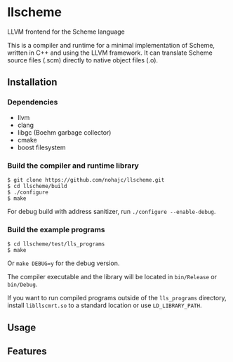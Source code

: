 # llscheme
LLVM frontend for the Scheme language

This is a compiler and runtime for a minimal implementation of Scheme, written in C++ and using the LLVM framework.
It can translate Scheme source files (.scm) directly to native object files (.o).

## Installation

### Dependencies
  * llvm
  * clang
  * libgc (Boehm garbage collector)
  * cmake
  * boost filesystem

### Build the compiler and runtime library

```
$ git clone https://github.com/nohajc/llscheme.git
$ cd llscheme/build
$ ./configure
$ make
```

For debug build with address sanitizer, run `./configure --enable-debug`.

### Build the example programs
```
$ cd llscheme/test/lls_programs
$ make
```

Or `make DEBUG=y` for the debug version.

The compiler executable and the library will be located in `bin/Release` or `bin/Debug`.

If you want to run compiled programs outside of the `lls_programs` directory, install `libllscmrt.so` to a standard location or use `LD_LIBRARY_PATH`.

## Usage

## Features
